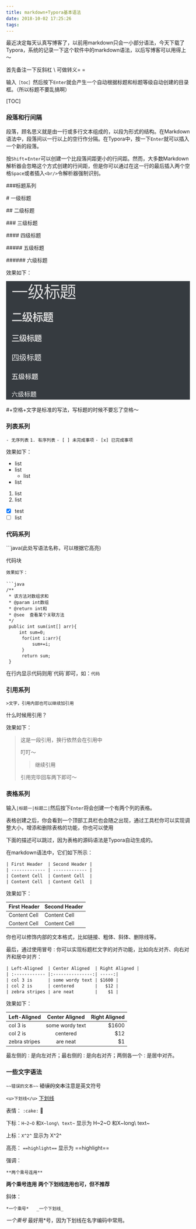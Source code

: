 ```yaml
---
title: markdown+Typora基本语法
date: 2018-10-02 17:25:26
tags:
---
```


最近决定每天认真写博客了，以前用markdown只会一小部分语法，今天下载了Typora，系统的记录一下这个软件中的markdown语法，以后写博客可以用得上～

首先备注一下反斜杠 \ 可做转义= =

输入`［toc］`然后按下`Enter`就会产生一个自动根据标题和标题等级自动创建的目录框。（所以标题不要乱搞啊）

[TOC]

### 段落和行间隔

段落，顾名思义就是由一行或多行文本组成的，以段为形式的结构。在Markdown语法中，段落间以一行以上的空行作分隔。在Typora中，按一下`Enter`就可以插入一个新的段落。

按`Shift`+`Enter`可以创建一个比段落间距更小的行间距。然而，大多数Markdown解析器会忽略这个方式创建的行间距，但是你可以通过在这一行的最后插入两个空格`Space`或者插入`<br/>`令解析器强制识别。

###标题系列

\# 一级标题 

\## 二级标题

\### 三级标题

\#### 四级标题

\##### 五级标题

\###### 六级标题

效果如下：

![image-20181002160209215](markdown-learn/image-20181002160209215.png)

#+空格+文字是标准的写法，写标题的时候不要忘了空格～

### 列表系列

`- 无序列表`  `1. 有序列表`  `- [ ] 未完成事项` `- [x] 已完成事项`

效果如下：

- list
- list
  - list
- list

1. list 
2. list

- [x] test
- [ ] list

### 代码系列  

\```java(此处写语法名称，可以根据它高亮)

代码块

```
效果如下：

​```java
/**
 * 该方法对数组求和
 * @param int数组
 * @return int和
 * @see  查看某个关联方法
 */
 public int sum(int[] arr){
	 int sum=0;
	  for(int i:arr){
		  sum+=i;
	  }
	  return sum;
 }
```

在行内显示代码则用\`代码\`即可，如：`代码`

### 引用系列

`>文字，引用内部也可以继续加引用`

什么时候用引用？

效果如下：

> 这是一段引用，换行依然会在引用中
>
> 叮叮～
>
> > 继续引用
>
> 引用完毕回车两下即可～

### 表格系列

输入`|标题一|标题二|`然后按下`Enter`将会创建一个有两个列的表格。

表格创建之后，你会看到一个顶部工具栏也会随之出现，通过工具栏你可以实现调整大小，增添和删除表格的功能，你也可以使用

下面的描述可以跳过，因为表格的源码语法是Typora自动生成的。

在markdown语法中，它们如下所示：

```text
| First Header  | Second Header |
| ------------- | ------------- |
| Content Cell  | Content Cell  |
| Content Cell  | Content Cell  |
```

效果如下：

| First Header | Second Header |
| ------------ | ------------- |
| Content Cell | Content Cell  |
| Content Cell | Content Cell  |

你也可以修饰内部的文本格式，比如链接、粗体、斜体、删除线等。

最后，通过使用冒号`：`你可以实现标题栏文字的对齐功能，比如向左对齐、向右对齐和居中对齐：

```text
| Left-Aligned  | Center Aligned  | Right Aligned |
| :------------ |:---------------:| -----:|
| col 3 is      | some wordy text | $1600 |
| col 2 is      | centered        |   $12 |
| zebra stripes | are neat        |    $1 |
```

效果如下：

| Left-Aligned  | Center Aligned  | Right Aligned |
| :------------ | :-------------: | ------------: |
| col 3 is      | some wordy text |         $1600 |
| col 2 is      |    centered     |           $12 |
| zebra stripes |    are neat     |            $1 |

最左侧的`：`是向左对齐；最右侧的`：`是向右对齐；两侧各一个`：`是居中对齐。

### 一些文字语法

`~~错误的文本~~`     ~~错误的文本~~注意是英文符号

`<u>下划线</u>` <u>下划线</u>

表情： `:cake:`  :cake:   

下标：`H~2~O` 和`X~long\ text~` 显示为 H~2~O 和X~long\ text~ 

上标：`X^2^` 显示为 X^2^ 

高亮： `==highlight==` 显示为 ==highlight==

强调：

`**两个乘号连用**`

**两个乘号连用**
__两个下划线连用也可，但不推荐__

斜体：

`*一个乘号*   _一个下划线_`

*一个乘号*  最好用*号，因为下划线在名字编码中常用。

